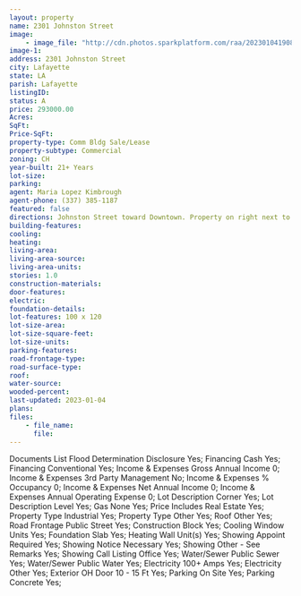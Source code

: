 ```yaml
---
layout: property
name: 2301 Johnston Street 
image:
    - image_file: "http://cdn.photos.sparkplatform.com/raa/20230104190806878289000000.jpg"
image-1:
address: 2301 Johnston Street
city: Lafayette
state: LA
parish: Lafayette
listingID: 
status: A
price: 293000.00
Acres: 
SqFt: 
Price-SqFt: 
property-type: Comm Bldg Sale/Lease
property-subtype: Commercial
zoning: CH
year-built: 21+ Years
lot-size: 
parking: 
agent: Maria Lopez Kimbrough
agent-phone: (337) 385-1187
featured: false
directions: Johnston Street toward Downtown. Property on right next to Ground Patti on the corner of Johnston St and Catherine St
building-features: 
cooling: 
heating: 
living-area: 
living-area-source: 
living-area-units: 
stories: 1.0
construction-materials: 
door-features: 
electric: 
foundation-details: 
lot-features: 100 x 120
lot-size-area: 
lot-size-square-feet: 
lot-size-units: 
parking-features: 
road-frontage-type: 
road-surface-type: 
roof: 
water-source: 
wooded-percent: 
last-updated: 2023-01-04
plans: 
files:
    - file_name:
      file:
---
```

Documents List	Flood Determination Disclosure	Yes;
Financing	Cash	Yes;
Financing	Conventional	Yes;
Income & Expenses	Gross Annual Income	0;
Income & Expenses	3rd Party Management	No;
Income & Expenses	% Occupancy	0;
Income & Expenses	Net Annual Income	0;
Income & Expenses	Annual Operating Expense	0;
Lot Description	Corner	Yes;
Lot Description	Level	Yes;
Gas	None	Yes;
Price Includes	Real Estate	Yes;
Property Type	Industrial	Yes;
Property Type	Other	Yes;
Roof	Other	Yes;
Road Frontage	Public Street	Yes;
Construction	Block	Yes;
Cooling	Window Units	Yes;
Foundation	Slab	Yes;
Heating	Wall Unit(s)	Yes;
Showing	Appoint Required	Yes;
Showing	Notice Necessary	Yes;
Showing	Other - See Remarks	Yes;
Showing	Call Listing Office	Yes;
Water/Sewer	Public Sewer	Yes;
Water/Sewer	Public Water	Yes;
Electricity	100+ Amps	Yes;
Electricity	Other	Yes;
Exterior	OH Door 10 - 15 Ft	Yes;
Parking	On Site	Yes;
Parking	Concrete	Yes;

